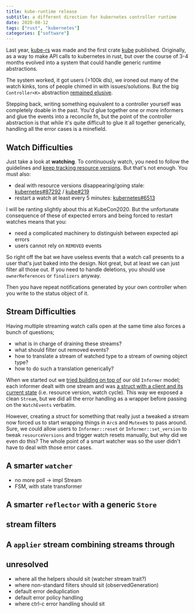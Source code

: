 ```yaml
---
title: kube-runtime release
subtitle: a different direction for kubernetes controller runtime
date: 2020-08-12
tags: ["rust", "kubernetes"]
categories: ["software"]
---
```


Last year, [kube-rs](https://github.com/clux/kube-rs) was made and the first crate [kube](https://crates.io/crates/kube) published. Originally, as a way to make API calls to kubernetes in rust, but over the course of 3-4 months evolved into a system that could handle generic runtime abstractions.

The system worked, it got users (>100k dls), we ironed out many of the watch kinks, tons of people chimed in with issues/solutions. But the big `Controller<K>` abstraction [remained elusive](https://github.com/clux/kube-rs/issues/148).

<!--more-->

Stepping back, writing something equivalent to a controller yourself was completely doable in the past. You'd glue together one or more informers and glue the events into a reconcile fn, but the point of the controller abstraction is that while it's quite difficult to glue it all together generically, handling all the error cases is a minefield.

## Watch Difficulties
Just take a look at **watching**. To continuously watch, you need to follow the guidelines and [keep tracking resource versions](https://kubernetes.io/docs/reference/using-api/api-concepts/#efficient-detection-of-changes). But that's not enough. You must also:

- deal with resource versions disappearing/going stale: [kubernetes#87292](https://github.com/kubernetes/kubernetes/issues/87292) / [kube#219](https://github.com/clux/kube-rs/issues/219)
- restart a watch at least every 5 minutes: [kubernetes#6513](https://github.com/kubernetes/kubernetes/issues/6513)

I will be ranting slightly about this at KubeCon2020. But the unfortunate consequence of these of expected errors and being forced to restart watches means that you:

- need a complicated machinery to distinguish between expected api errors
- users cannot rely on `REMOVED` events

So right off the bat we have useless events that a watch call presents to a user that's just baked into the design. Not great, but at least we can just filter all those out. If you need to handle deletions, you should use `ownerReferences` or `finalizers` anyway.

Then you have repeat notifications generated by your own controller when you write to the status object of it.

## Stream Difficulties
Having multiple streaming watch calls open at the same time also forces a bunch of questions;

- what is in charge of draining these streams?
- what should filter out removed events?
- how to translate a stream of watched type to a stream of owning object type?
- how to do such a translation generically?

When we started out we [tried building on top of](https://github.com/clux/kube-rs/pull/184/files) our old `Informer` model; each informer dealt with one stream and was [a struct with a client and its current state](https://github.com/clux/kube-rs/blob/addf4ab947fefcd15519a0315ccf9adf333be156/kube/src/runtime/informer.rs#L28-L36) (i.e. resource version, watch cycle). This way we exposed a clean `Stream`, but we did all the error handling as a wrapper before passing on the `WatchEvents` verbatim.

However, creating a struct for something that really just a tweaked a stream now forced us to start wrapping things in `Arc`s and `Mutex`es to pass around. Sure, we could allow users to `Informer::reset` or `Informer::set_version` to tweak `resourceVersions` and trigger watch resets manually, but why did we even do this? The whole point of a smart watcher was so the user didn't have to deal with those error cases.

## A smarter `watcher`
- no more poll -> impl Stream
- FSM, with state transformer

## A smarter `reflector` with a generic `Store`

## stream filters

## A `applier` stream combining streams through


## unresolved
- where all the helpers should sit (watcher stream trait?)
- where non-standard filters should sit (observedGeneration)
- default error deduplication
- default error policy handling
- where ctrl-c error handling should sit
